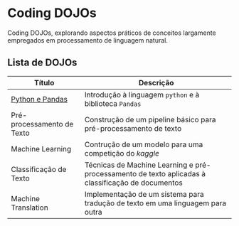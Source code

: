 # Coding DOJOs

Coding DOJOs, explorando aspectos práticos de conceitos largamente empregados em processamento de linguagem natural.

## Lista de DOJOs

| Título                     | Descrição                                                                                         |
|----------------------------|---------------------------------------------------------------------------------------------------|
| [Python e Pandas](https://github.com/uffsnlp/dojos/tree/master/pandas)| Introdução à linguagem `python` e à biblioteca `Pandas`                                           |
| Pré-processamento de Texto | Construção de um pipeline básico para pré-processamento de texto                                  |
| Machine Learning           | Contrução de um modelo para uma competição do _kaggle_                                            |
| Classificação de Texto     | Técnicas de Machine Learning e pré-processamento de texto aplicadas à classificação de documentos |
| Machine Translation        | Implementação de um sistema para tradução de texto em uma linguagem para outra                    |
